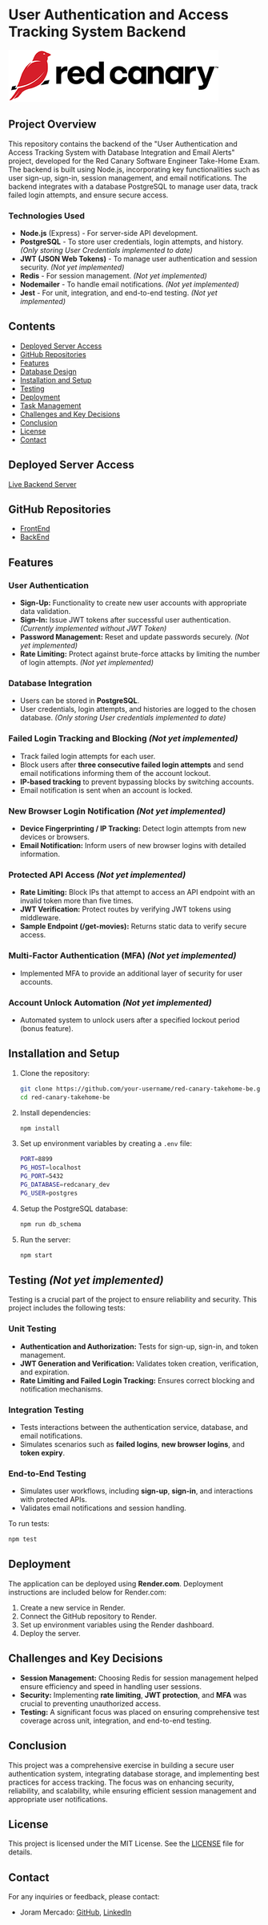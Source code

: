 # User Authentication and Access Tracking System Backend

![Red Canary Logo](./red-canary-logo.png)

## Project Overview

This repository contains the backend of the "User Authentication and Access Tracking System with Database Integration and Email Alerts" project, developed for the Red Canary Software Engineer Take-Home Exam. The backend is built using Node.js, incorporating key functionalities such as user sign-up, sign-in, session management, and email notifications. The backend integrates with a database PostgreSQL to manage user data, track failed login attempts, and ensure secure access.

### Technologies Used

- **Node.js** (Express) - For server-side API development.
- **PostgreSQL** - To store user credentials, login attempts, and history. *(Only storing User Credentials implemented to date)*
- **JWT (JSON Web Tokens)** - To manage user authentication and session security. *(Not yet implemented)*
- **Redis** - For session management. *(Not yet implemented)*
- **Nodemailer** - To handle email notifications. *(Not yet implemented)*
- **Jest** - For unit, integration, and end-to-end testing. *(Not yet implemented)*

## Contents
- [Deployed Server Access](#deployed-server-access)
- [GitHub Repositories](#github-repositories)
- [Features](#features)
- [Database Design](#database-design)
- [Installation and Setup](#installation-and-setup)
- [Testing](#testing)
- [Deployment](#deployment)
- [Task Management](#task-management)
- [Challenges and Key Decisions](#challenges-and-key-decisions)
- [Conclusion](#conclusion)
- [License](#license)
- [Contact](#contact)

## Deployed Server Access
[Live Backend Server](https://red-canary-takehome-be.onrender.com/) 

## GitHub Repositories
- [FrontEnd](https://github.com/jorammercado/red-canary-takehome-fe)
- [BackEnd](https://github.com/jorammercado/red-canary-takehome-be)

## Features

### User Authentication

- **Sign-Up:** Functionality to create new user accounts with appropriate data validation.
- **Sign-In:** Issue JWT tokens after successful user authentication. *(Currently implemented without JWT Token)*
- **Password Management:** Reset and update passwords securely. *(Not yet implemented)*
- **Rate Limiting:** Protect against brute-force attacks by limiting the number of login attempts. *(Not yet implemented)*

### Database Integration

- Users can be stored in **PostgreSQL**.
- User credentials, login attempts, and histories are logged to the chosen database. *(Only storing User credentials implemented to date)*

### Failed Login Tracking and Blocking *(Not yet implemented)*

- Track failed login attempts for each user.
- Block users after **three consecutive failed login attempts** and send email notifications informing them of the account lockout.
- **IP-based tracking** to prevent bypassing blocks by switching accounts.
- Email notification is sent when an account is locked.

### New Browser Login Notification *(Not yet implemented)*

- **Device Fingerprinting / IP Tracking:** Detect login attempts from new devices or browsers.
- **Email Notification:** Inform users of new browser logins with detailed information.

### Protected API Access *(Not yet implemented)*

- **Rate Limiting:** Block IPs that attempt to access an API endpoint with an invalid token more than five times.
- **JWT Verification:** Protect routes by verifying JWT tokens using middleware.
- **Sample Endpoint (/get-movies):** Returns static data to verify secure access.

### Multi-Factor Authentication (MFA) *(Not yet implemented)*

- Implemented MFA to provide an additional layer of security for user accounts.

### Account Unlock Automation *(Not yet implemented)*

- Automated system to unlock users after a specified lockout period (bonus feature).

## Installation and Setup

1. Clone the repository:
   ```sh
   git clone https://github.com/your-username/red-canary-takehome-be.git
   cd red-canary-takehome-be
   ```

2. Install dependencies:
   ```sh
   npm install
   ```

3. Set up environment variables by creating a `.env` file:
   ```sh
   PORT=8899
   PG_HOST=localhost
   PG_PORT=5432
   PG_DATABASE=redcanary_dev
   PG_USER=postgres
   ```

4. Setup the PostgreSQL database:
   ```sh
   npm run db_schema
   ```

4. Run the server:
   ```sh
   npm start
   ```

## Testing *(Not yet implemented)*

Testing is a crucial part of the project to ensure reliability and security. This project includes the following tests:

### Unit Testing

- **Authentication and Authorization:** Tests for sign-up, sign-in, and token management.
- **JWT Generation and Verification:** Validates token creation, verification, and expiration.
- **Rate Limiting and Failed Login Tracking:** Ensures correct blocking and notification mechanisms.

### Integration Testing

- Tests interactions between the authentication service, database, and email notifications.
- Simulates scenarios such as **failed logins**, **new browser logins**, and **token expiry**.

### End-to-End Testing

- Simulates user workflows, including **sign-up**, **sign-in**, and interactions with protected APIs.
- Validates email notifications and session handling.

To run tests:
```sh
npm test
```

## Deployment

The application can be deployed using **Render.com**. Deployment instructions are included below for Render.com:

1. Create a new service in Render.
2. Connect the GitHub repository to Render.
3. Set up environment variables using the Render dashboard.
4. Deploy the server.



## Challenges and Key Decisions

- **Session Management:** Choosing Redis for session management helped ensure efficiency and speed in handling user sessions.
- **Security:** Implementing **rate limiting**, **JWT protection**, and **MFA** was crucial to preventing unauthorized access.
- **Testing:** A significant focus was placed on ensuring comprehensive test coverage across unit, integration, and end-to-end testing.

## Conclusion

This project was a comprehensive exercise in building a secure user authentication system, integrating database storage, and implementing best practices for access tracking. The focus was on enhancing security, reliability, and scalability, while ensuring efficient session management and appropriate user notifications.

## License
This project is licensed under the MIT License. See the [LICENSE](https://opensource.org/license/mit) file for details.

## Contact
For any inquiries or feedback, please contact:

- Joram Mercado: [GitHub](https://github.com/jorammercado), [LinkedIn](https://www.linkedin.com/in/jorammercado)
